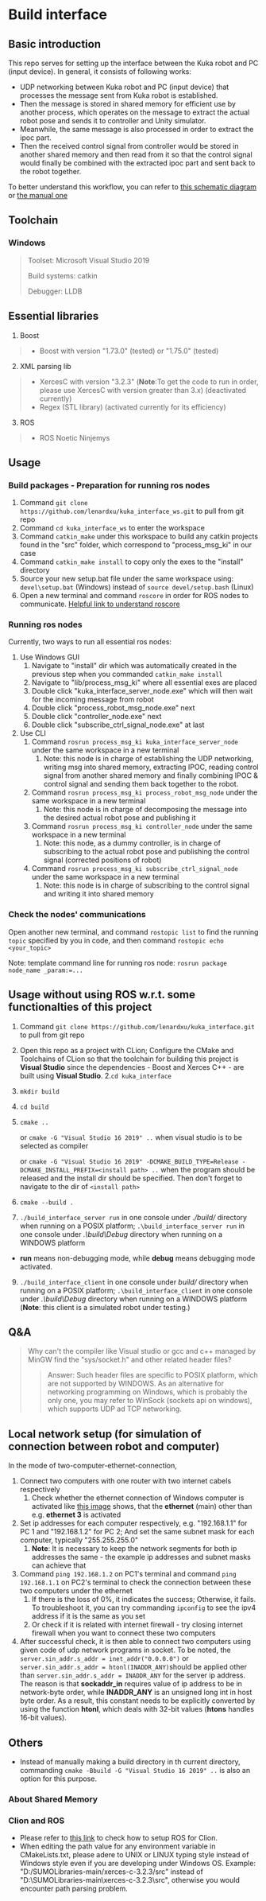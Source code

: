 # Build interface
## Basic introduction
This repo serves for setting up the interface between the Kuka robot and PC (input device). 
In general, it consists of following works: 
- UDP networking between Kuka robot and PC (input device) that processes the message sent from Kuka robot is established.
- Then the message is stored in shared memory for efficient use by another process, which operates on the message to extract
the actual robot pose and sends it to controller and Unity simulator.
- Meanwhile, the same message is also processed in order to extract the ipoc part.
- Then the received control signal from controller would be stored in another shared memory and then read from it so that
the control signal would finally be combined with the extracted ipoc part and sent back to the robot together.

To better understand this workflow, you can refer to [this schematic diagram](https://github.com/lenardxu/kuka_interface_ws/blob/main/docs/build_interface_flow_char.drawio.png) 
or [the manual one](https://github.com/lenardxu/kuka_interface_ws/blob/main/docs/image_guideline_interface_building.jpg)


## Toolchain
### Windows
> Toolset: Microsoft Visual Studio 2019
> 
> Build systems: catkin
> 
> Debugger: LLDB


## Essential libraries
1. Boost
> - Boost with version "1.73.0" (tested) or "1.75.0" (tested)
2. XML parsing lib
> - XercesC with version "3.2.3" (**Note**:To get the code to run in order, please use XercesC with version greater than 3.x) (deactivated currently)
> - Regex (STL library) (activated currently for its efficiency)
3. ROS
> - ROS Noetic Ninjemys


## Usage
### Build packages - Preparation for running ros nodes 
1. Command `git clone https://github.com/lenardxu/kuka_interface_ws.git` to pull from git repo
2. Command `cd kuka_interface_ws` to enter the workspace
3. Command `catkin_make` under this workspace to build any catkin projects found in the "src" folder, which correspond to 
   "process_msg_ki" in our case
4. Command `catkin_make install` to copy only the exes to the "install" directory
5. Source your new setup.bat file under the same workspace using: `devel\setup.bat` (Windows) instead of
   `source devel/setup.bash` (Linux)
6. Open a new terminal and command `roscore` in order for ROS nodes to communicate. [Helpful link to understand roscore](http://wiki.ros.org/roscore)
### Running ros nodes
Currently, two ways to run all essential ros nodes:
1. Use Windows GUI
   1. Navigate to "install" dir which was automatically created in the previous step when you commanded `catkin_make install`
   2. Navigate to "lib/process_msg_ki" where all essential exes are placed
   3. Double click "kuka_interface_server_node.exe" which will then wait for the incoming message from robot
   4. Double click "process_robot_msg_node.exe" next
   5. Double click "controller_node.exe" next
   6. Double click "subscribe_ctrl_signal_node.exe" at last
2. Use CLI
   1. Command `rosrun process_msg_ki kuka_interface_server_node` under the same workspace in a new terminal
      1. Note: this node is in charge of establishing the UDP networking, writing msg into shared memory, extracting IPOC, 
      reading control signal from another shared memory and finally combining IPOC & control signal and sending them back 
      together to the robot.
   2. Command `rosrun process_msg_ki process_robot_msg_node` under the same workspace in a new terminal
      1. Note: this node is in charge of decomposing the message into the desired actual robot pose and publishing it
   3. Command `rosrun process_msg_ki controller_node` under the same workspace in a new terminal
      1. Note: this node, as a dummy controller, is in charge of subscribing to the actual robot pose and publishing the 
      control signal (corrected positions of robot) 
   4. Command `rosrun process_msg_ki subscribe_ctrl_signal_node` under the same workspace in a new terminal
      1. Note: this node is in charge of subscribing to the control signal and writing it into shared memory
### Check the nodes' communications
Open another new terminal, and command `rostopic list` to find the running `topic` specified by you in code, and then
command `rostopic echo <your_topic>`

Note: template command line for running ros node: `rosrun package node_name _param:=...`


## Usage without using ROS w.r.t. some functionalties of this project
1. Command `git clone https://github.com/lenardxu/kuka_interface.git` to pull from git repo
2. Open this repo as a project with CLion; Configure the CMake and Toolchains of CLion so that the toolchain for building 
this project is **Visual Studio** since the dependencies - Boost and Xerces C++ - are built using **Visual Studio**.
2.`cd kuka_interface`
3. `mkdir build`
4. `cd build`
5. `cmake ..` 
    
    or `cmake -G "Visual Studio 16 2019" ..` when visual studio is to be selected as compiler

    or `cmake -G "Visual Studio 16 2019" -DCMAKE_BUILD_TYPE=Release -DCMAKE_INSTALL_PREFIX=<install path> ..` when the 
    program should be released and the install dir should be specified. Then don't forget to navigate to the dir of `<install path>`
6. `cmake --build .`
7. `./build_interface_server run` in one console under *./build/* directory when running on a POSIX platform;
`.\build_interface_server run` in one console under *.\build\Debug* directory when running on a WINDOWS platform
- **run** means non-debugging mode, while **debug** means debugging mode activated.
9. `./build_interface_client` in one console under *build/* directory when running on a POSIX platform;
`.\build_interface_client` in one console under *.\build\Debug* directory when running on a WINDOWS platform 
(**Note**: this client is a simulated robot under testing.)


## Q&A
> Why can't the compiler like Visual studio or gcc and c++ managed by MinGW find the "sys/socket.h" and other related 
> header files?
>>   Answer: Such header files are specific to POSIX platform, which are not supported by WINDOWS. As an alternative for
networking programming on Windows, which is probably the only one, you may refer to WinSock (sockets api on windows), 
which supports UDP ad TCP networking.


## Local network setup (for simulation of connection between robot and computer)
In the mode of two-computer-ethernet-connection,
1. Connect two computers with one router with two internet cabels respectively
   1. Check whether the ethernet connection of Windows computer is activated like [this image](./docs/ethernet_desired_state_on_windows.PNG)
   shows, that the **ethernet** (main) other than e.g. **ethernet 3** is activated
2. Set ip addresses for each computer respectively, e.g. "192.168.1.1" for PC 1 and "192.168.1.2" for PC 2; And set the 
same subnet mask for each computer, typically "255.255.255.0"
   1. **Note**: It is necessary to keep the network segments for both ip addresses the same - the example ip addresses and 
   subnet masks can achieve that
3. Command `ping 192.168.1.2` on PC1's terminal and command `ping 192.168.1.1` on PC2's terminal to check the connection
between these two computers under the ethernet
   1. If there is the loss of 0%, it indicates the success; Otherwise, it fails. To troubleshoot it, you can try commanding
   `ipconfig` to see the ipv4 address if it is the same as you set
   2. Or check if it is related with internet firewall - try closing internet firewall when you want to connect these two
   computers
4. After successful check, it is then able to connect two computers using given code of udp network programs in socket. To
be noted, the `server.sin_addr.s_addr = inet_addr("0.0.0.0")` or `server.sin_addr.s_addr = htonl(INADDR_ANY)`should be 
applied other than `server.sin_addr.s_addr = INADDR_ANY` for the server ip address. The reason is that **sockaddr_in** requires
value of ip address to be in network-byte order, while **INADDR_ANY** is an unsigned long int in host byte order. As a 
result, this constant needs to be explicitly converted by using the function **htonl**, which deals with 32-bit values 
(**htons** handles 16-bit values).


## Others
- Instead of manually making a build directory in th current directory, commanding `cmake -Bbuild -G "Visual Studio 16 2019" ..`
is also an option for this purpose.

### About Shared Memory

### Clion and ROS
- Please refer to [this link](https://www.jetbrains.com/help/clion/ros-setup-tutorial.html) to check how to setup ROS
for Clion.
- When editing the path value for any environment variable in CMakeLists.txt, please adere to UNIX or LINUX typing style
instead of Windows style even if you are developing under Windows OS. Example: "D:/SUMOLibraries-main/xerces-c-3.2.3/src"
instead of "D:\\SUMOLibraries-main\\xerces-c-3.2.3\\src", otherwise you would encounter path parsing problem.
